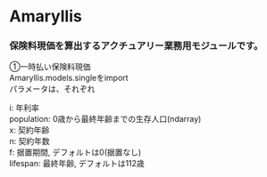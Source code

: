 # Amaryllis

### 保険料現価を算出するアクチュアリー業務用モジュールです。

①一時払い保険料現価  
Amaryllis.models.singleをimport  
パラメータは、それぞれ  

i: 年利率  
population: 0歳から最終年齢までの生存人口(ndarray)  
x: 契約年齢  
n: 契約年数  
f: 据置期間, デフォルトは0(据置なし)  
lifespan: 最終年齢, デフォルトは112歳





